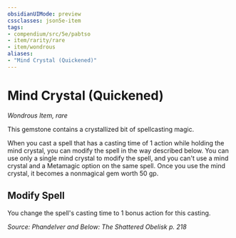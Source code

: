 ```yaml
---
obsidianUIMode: preview
cssclasses: json5e-item
tags:
- compendium/src/5e/pabtso
- item/rarity/rare
- item/wondrous
aliases: 
- "Mind Crystal (Quickened)"
---
```

# Mind Crystal (Quickened)
*Wondrous Item, rare*  


This gemstone contains a crystallized bit of spellcasting magic.

When you cast a spell that has a casting time of 1 action while holding the mind crystal, you can modify the spell in the way described below. You can use only a single mind crystal to modify the spell, and you can't use a mind crystal and a Metamagic option on the same spell. Once you use the mind crystal, it becomes a nonmagical gem worth 50 gp.

## Modify Spell

You change the spell's casting time to 1 bonus action for this casting.

*Source: Phandelver and Below: The Shattered Obelisk p. 218*